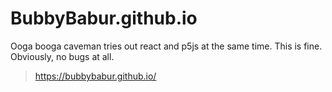# BubbyBabur.github.io

Ooga booga caveman tries out react and p5js at the same time. This is fine. Obviously, no bugs at all.

> https://bubbybabur.github.io/ 
